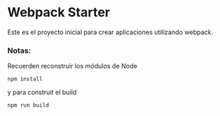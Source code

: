 # Webpack Starter 

Este es el proyecto inicial para crear aplicaciones utilizando webpack.

### Notas:
Recuerden reconstruir los módulos de Node

```
npm install
```

y para construit el build

```
npm run build
```
